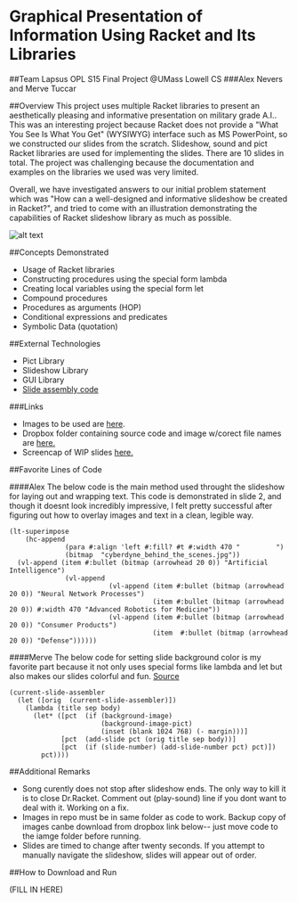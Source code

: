 # Graphical Presentation of Information Using Racket and Its Libraries
##Team Lapsus OPL S15 Final Project @UMass Lowell CS
###Alex Nevers and Merve Tuccar

##Overview
This project uses multiple Racket libraries to present an aesthetically pleasing and informative presentation on military grade A.I.. This was an interesting project because Racket does not provide a "What You See Is What You Get" (WYSIWYG) interface such as MS PowerPoint, so we constructed our slides from the scratch. Slideshow, sound and pict Racket libraries are used for implementing the slides. There are 10 slides in total. The project was challenging because the documentation and examples on the libraries we used was very limited. 

Overall, we have investigated answers to our initial problem statement which was "How can a well-designed and informative slideshow be created in Racket?", and tried to come with an illustration demonstrating the capabilities of Racket slideshow library as much as possible. 

![alt text](http://i.imgur.com/Go3FJHt.png "Logo Title Text 1")

##Concepts Demonstrated
* Usage of Racket libraries
* Constructing procedures using the special form lambda
* Creating local variables using the special form let
* Compound procedures
* Procedures as arguments (HOP)
* Conditional expressions and predicates
* Symbolic Data (quotation)

##External Technologies
* Pict Library
* Slideshow Library
* GUI Library
* [Slide assembly code](http://lists.racket-lang.org/users/archive/2011-February/044148.html)

###Links
* Images to be used are [here](http://imgur.com/a/L5IZ4).
* Dropbox folder containing source code and image w/corect file names are [here.](https://www.dropbox.com/sh/4crmc9upiluw3z9/AAB8IakIC-WQ0T3CouzHPMaHa?dl=0)
* Screencap of WIP slides [here.](http://imgur.com/a/CTYgP)

##Favorite Lines of Code

####Alex
The below code is the main method used throught the slideshow for laying out and wrapping text. This code is demonstrated in slide 2, and though it doesnt look incredibly impressive, I felt pretty successful after figuring out how to overlay images and text in a clean, legible way.

    (lt-superimpose 
        (hc-append
                  (para #:align 'left #:fill? #t #:width 470 "         ")
                  (bitmap  "cyberdyne_behind_the_scenes.jpg")) 
      (vl-append (item #:bullet (bitmap (arrowhead 20 0)) "Artificial Intelligence") 
                  (vl-append 
                             (vl-append (item #:bullet (bitmap (arrowhead 20 0)) "Neural Network Processes")
                                        (item #:bullet (bitmap (arrowhead 20 0)) #:width 470 "Advanced Robotics for Medicine"))
                             (vl-append (item #:bullet (bitmap (arrowhead 20 0)) "Consumer Products")
                                        (item  #:bullet (bitmap (arrowhead 20 0)) "Defense"))))))


####Merve
The below code for setting slide background color is my favorite part because it not only uses special forms like lambda and let but also makes our slides colorful and fun. 
[Source](http://lists.racket-lang.org/users/archive/2011-February/044148.html)

```
(current-slide-assembler
  (let ([orig  (current-slide-assembler)])
    (lambda (title sep body)
      (let* ([pct  (if (background-image)
                       (background-image-pict)
                       (inset (blank 1024 768) (- margin)))]
             [pct  (add-slide pct (orig title sep body))]
             [pct  (if (slide-number) (add-slide-number pct) pct)])
        pct))))
```

##Additional Remarks
* Song curently does not stop after slideshow ends. The only way to kill it is to close Dr.Racket. Comment out (play-sound)  line if you dont want to deal with it. Working on a fix.
* Images in repo must be in same folder as code to work. Backup copy of images canbe download from dropbox link below-- just move code to the iamge folder before running.
* Slides are timed to change after twenty seconds. If you attempt to manually navigate the slideshow, slides will appear out of order.

##How to Download and Run

(FILL IN HERE)


